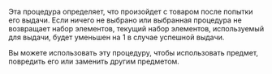 Эта процедура определяет, что произойдет с товаром после попытки его выдачи. 
Если ничего не выбрано или выбранная процедура не возвращает набор элементов, текущий набор элементов,
используемый для выдачи, будет уменьшен на 1 в случае успешной выдачи.

Вы можете использовать эту процедуру, чтобы использовать предмет, повредить его или заменить другим предметом.